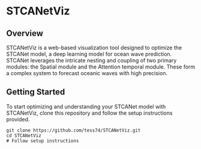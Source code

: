 # STCANetViz

## Overview
STCANetViz is a web-based visualization tool designed to optimize the STCANet model, a deep learning model for ocean wave prediction. STCANet leverages the intricate nesting and coupling of two primary modules: the Spatial module and the Attention temporal module. These form a complex system to forecast oceanic waves with high precision.


## Getting Started
To start optimizing and understanding your STCANet model with STCANetViz, clone this repository and follow the setup instructions provided.

```shell
git clone https://github.com/tess74/STCANetViz.git
cd STCANetViz
# Follow setup instructions
